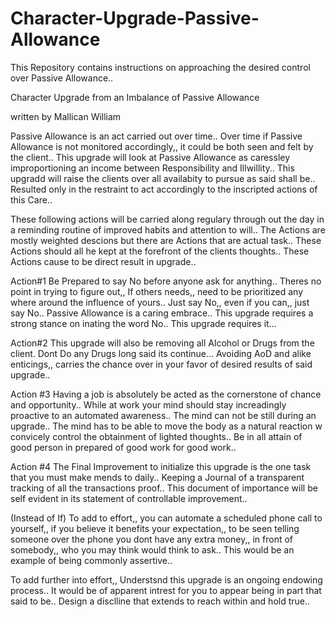 # Character-Upgrade-Passive-Allowance

This Repository contains instructions on approaching the desired control over Passive Allowance.. 


Character Upgrade 
from an Imbalance of 
Passive Allowance

written by Mallican William 



Passive Allowance is an act carried out over time.. Over time if Passive Allowance is not monitored accordingly,, it could be both seen and felt by the client.. This upgrade will look at Passive Allowance as caressley improportioning an income between Responsibility and Illwillity.. This upgradd will raise the clients over all availabity to pursue as said shall be.. Resulted only in the restraint to act accordingly to the inscripted actions of this Care..


These following actions will be carried along regulary through out the day in a reminding routine of improved habits and attention to will.. The Actions  are mostly weighted descions but there are Actions that are actual task.. These Actions should all he kept at the forefront of the clients thoughts.. These Actions cause to be direct result in upgrade..


Action#1 
Be Prepared to say No before anyone ask for anything.. Theres no point in trying to figure out,, If others needs,, need to be prioritized any where around  the influence of yours.. Just say No,, even if you can,, just say No.. Passive Allowance is a caring embrace.. This upgrade requires a strong stance on inating the word No..  This upgrade requires it...


Action#2
This upgrade will also be removing all Alcohol or Drugs from the client.  Dont Do any Drugs long said its continue... Avoiding AoD and alike enticings,, carries the chance over in your favor of desired results of said upgrade..


Action #3
Having a job is absolutely be acted as the cornerstone of chance and opportunity.. While at work your mind should stay increadingly proactive to an automated awareness.. The mind can not be still during an upgrade.. The mind has to be able to move the body as a natural reaction w convicely control the obtainment of lighted thoughts.. Be in all attain of good person  in prepared of good work for good work.. 


Action #4
The Final Improvement to initialize this upgrade is the one task that you must make mends to daily.. Keeping a Journal of a transparent tracking of all the transactions proof.. This document of importance will be  self evident in its statement of controllable improvement..




(Instead of If)
To add to effort,,
you can automate a scheduled phone call to yourself,, if you believe it benefits your expectation,, to be seen telling someone over the phone you dont have any extra money,, in front of somebody,, who you may think would think to ask.. This would be an example of being commonly assertive.. 


To add further into effort,,
Understsnd this upgrade is an ongoing endowing process.. It would be of apparent intrest for you to appear being in part that said to be.. Design a disclline that extends to reach within and hold true..
 


